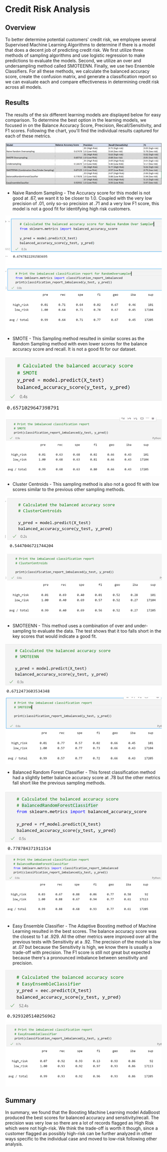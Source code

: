 # Credit Risk Analysis

## Overview

To better determine potential customers' credit risk, we employee several Supervised Machine Learning Algorithms to determine if there is a model that does a decent job of predicting credit risk.  We first utilize three methods of sampling algorithms and use logistic regression to make predictions to evaluate the models.  Second, we utilize an over and undersampling method called SMOTEENN. Finally, we use two Ensemble Classifiers.  For all these methods, we calculate the balanced accuracy score, create the confusion matrix, and generate a classification report so we can evaluate each and compare effectiveness in determining credit risk across all models.

## Results

The results of the six different learning models are displayed below for easy comparison.  To determine the best option in the learning models, we focused in on the Balance Accuracy Score, Precision, Recall/Sensitivity, and F1 scores.  Following the chart, you'll find the individual results captured for each of these metrics. 

![Model Comparison Chart](images/ModelComparisonChart.PNG)

* Naive Random Sampling - The Accuracy score for this model is not good at .67, we want it to be closer to 1.0. Coupled with the very low precision of .01, only so-so precision at .71 and a very low F1 score, this model is not a good fit for identifying high risk customers. 

![Naive Random Oversampler Balance Accuracy Score](images/NaiveRandomOversampler-BAC.PNG)
![Naive Random Oversampler Imbalance](images/NaiveRandomOversampler-ICR.PNG)

* SMOTE - This Sampling method resulted in similar scores as the Random Sampling method with even lower scores for the balance accuracy score and recall.  It is not a good fit for our dataset.

![SMOTE Balance Accuracy Score](images/SMOTE-BAC.PNG)
![SMOTE Imbalance](images/SMOTE-ICR.PNG)

* Cluster Centroids -  This sampling method is also not a good fit with low scores similar to the previous other sampling methods.

![Cluster Centroids Balance Accuracy Score](images/ClusterCentroids-BAC.PNG)
![Cluster Centroids Imbalance](images/ClusterCentroids-ICR.PNG)

* SMOTEENN - This method uses a combination of over and under-sampling to evaluate the data.  The test shows that it too falls short in the key scores that would indicate a good fit.

![SMOTEENN Balance Accuracy Score](images/SMOTEENN-BAS.PNG)
![SMOTEENN Imbalance](images/SMOTEENN-ICR.PNG)

* Balanced Random Forest Classifier - This forest classification method had a slightly better balance accuracy score at .78 but the other metrics fall short like the previous sampling methods.

![BalancedRandomForestClassifier Balance Accuracy Score](images/BalancedRandomForestClassifier-BAS.PNG)
![BalancedRandomForestClassifier Imbalance](images/BalancedRandomForestClassifier-ICR.PNG)

* Easy Ensemble Classifier - The Adaptive Boosting method of Machine Learning resulted in the best scores.  The balance accuracy score was the closest to 1 at .929.  All the other metrics were improved over all the previous tests with Sensitivity at a .92.  The precision of the model is low at .07 but because the Sensitivity is high, we know there is usually a trade-off with precision.  The F1 score is still not great but expected because there's a pronounced imbalance between sensitivity and precision.

![EasyEnsembleClassifier Balance Accuracy Score](images/EaseEnsembleClassifier-BAS.PNG)
![EasyEnsembleClassifier Imbalance](images/EaseEnsembleClassifier-ICR.PNG)

## Summary

In summary, we found that the Boosting Machine Learning model AdaBoost produced the best scores for balanced accuracy and sensitivity/recall. The precision was very low so there are a lot of records flagged as High Risk which were not high-risk. We think the trade-off is worth it though, since a customer flagged as possibly high-risk can be further analyzed in other ways specific to the individual case and moved to low-risk following other analysis.  

